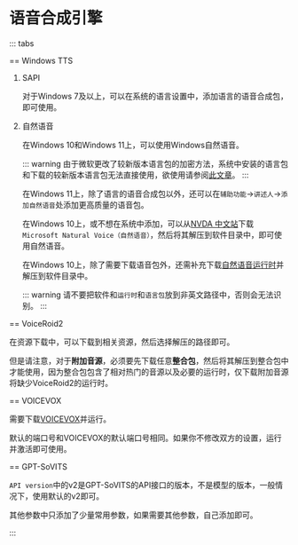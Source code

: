 # 语音合成引擎

::: tabs

== Windows TTS

1. SAPI

    对于Windows 7及以上，可以在系统的语言设置中，添加语言的语音合成包，即可使用。

1. 自然语音

    在Windows 10和Windows 11上，可以使用Windows自然语音。

    ::: warning
    由于微软更改了较新版本语言包的加密方法，系统中安装的语言包和下载的较新版本语言包无法直接使用，欲使用请参阅[此文章](https://www.bilibili.com/read/cv42198812/)。
    :::

    在Windows 11上，除了语言的语音合成包以外，还可以在`辅助功能`->`讲述人`->`添加自然语音`处添加更高质量的语音包。

    在Windows 10上，或不想在系统中添加，可以从[NVDA 中文站](https://www.nvdacn.com/index.php/tts.html)下载`Microsoft Natural Voice（自然语音）`，然后将其解压到软件目录中，即可使用自然语音。

    在Windows 10上，除了需要下载语音包外，还需补充下载[自然语音运行时](https://lunatranslator.org/Resource/microsoft.cognitiveservices.speech)并解压到软件目录中。

    ::: warning
    请不要把软件和`运行时`和`语言包`放到非英文路径中，否则会无法识别。
    ::: 

== VoiceRoid2

在资源下载中，可以下载到相关资源，然后选择解压的路径即可。

但是请注意，对于**附加音源**，必须要先下载任意**整合包**，然后将其解压到整合包中才能使用，因为整合包包含了相对热门的音源以及必要的运行时，仅下载附加音源将缺少VoiceRoid2的运行时。

== VOICEVOX

需要下载[VOICEVOX](https://github.com/VOICEVOX/voicevox/releases)并运行。

默认的端口号和VOICEVOX的默认端口号相同。如果你不修改双方的设置，运行并激活即可使用。

== GPT-SoVITS

`API version`中的v2是GPT-SoVITS的API接口的版本，不是模型的版本，一般情况下，使用默认的v2即可。

其他参数中只添加了少量常用参数，如果需要其他参数，自己添加即可。

:::